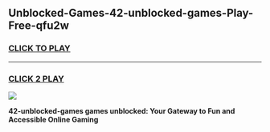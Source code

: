 
## Unblocked-Games-42-unblocked-games-Play-Free-qfu2w
<h3>
<a href="https://premium76.site?title=42-unblocked-games&ref=09A">CLICK TO PLAY</a></h3>
<hr>

<h3>
<a href="https://premium76.site?title=42-unblocked-games&ref=09A">CLICK 2 PLAY</a>
  
</h3>

<a href="https://premium76.site?title=42-unblocked-games&ref=09A"><img src="https://clearcache.store/games.png"></a>


**42-unblocked-games games unblocked: Your Gateway to Fun and Accessible Online Gaming**
